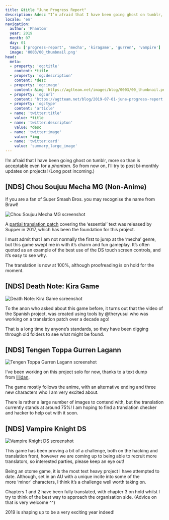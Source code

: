```yaml
---
title: &title "June Progress Report"
description: &desc "I’m afraid that I have been going ghost on tumblr, more so than is acceptable even for a phantom. So from now on, I’ll try to post bi-monthly updates on projects!"
locale: 'en'
navigation:
  author: 'Phantom'
  year: 2019
  month: 07
  day: 01
  tags: ['progress-report', 'mecha', 'kiragame', 'gurren', 'vampire']
  image: '0003/00_thumbnail.png'
head:
  meta:
  - property: 'og:title'
    content: *title
  - property: 'og:description'
    content: *desc
  - property: 'og:image'
    content: &img 'https://agtteam.net/images/blog/0003/00_thumbnail.png'
  - property: 'og:url'
    content: 'https://agtteam.net/blog/2019-07-01-june-progress-report'
  - property: 'og:type'
    content: 'article'
  - name: 'twitter:title'
    value: *title
  - name: 'twitter:descripton'
    value: *desc
  - name: 'twitter:image'
    value: *img
  - name: 'twitter:card'
    value: 'summary_large_image'
---
```


I’m afraid that I have been going ghost on tumblr, more so than is acceptable even for a _phantom_. So from now on, I’ll try to post bi-monthly updates on projects! (Long post incoming.)


## [NDS] Chou Soujuu Mecha MG (Non-Anime)

If you are a fan of Super Smash Bros. you may recognise the name from Brawl!  

![Chou Soujuu Mecha MG screenshot](/images/blog/0003/185975072687_0.png)

A [partial translation patch](https://gbatemp.net/threads/chou-soujuu-mecha-mg-essentials-translation.488234/) covering the ‘essential’ text was released by Supper in 2017, which has been the foundation for this project. 

I must admit that I am not normally the first to jump at the ‘mecha’ genre, but this game swept me in with it’s charm and fun gameplay. It’s often quoted as an example of the best use of the DS touch screen controls, and it’s easy to see why.

The translation is now at 100%, although proofreading is on hold for the moment.


## [NDS] Death Note: Kira Game

![Death Note: Kira Game screenshot](/images/blog/0003/185975072687_1.png)

To the anon who asked about this game before, it turns out that the video of the Spanish project, was created using tools by @theryusui who was working on a translation patch over a decade ago! 

That is a long time by anyone’s standards, so they have been digging through old folders to see what might be found.


## [NDS] Tengen Toppa Gurren Lagann

![Tengen Toppa Gurren Lagann screenshot](/images/blog/0003/185975072687_2.png)

I’ve been working on this project solo for now, thanks to a text dump from [Illidan](https://gbatemp.net/threads/decoding-tengen-toppa-gurren-lagann-images.354139/). 

The game mostly follows the anime, with an alternative ending and three new characters who I am very excited about.

There is rather a large number of images to contend with, but the translation currently stands at around 75%! I am hoping to find a translation checker and hacker to help out with it soon.


## [NDS] Vampire Knight DS

![Vampire Knight DS screenshot](/images/blog/0003/185975072687_3.png)

This game has been proving a bit of a challenge, both on the hacking and translation front, however we are coming up to being able to recruit more translators, so interested parties, please keep an eye out!

Being an otome game, it is the most text heavy project I have attempted to date. Although, set in an AU with a unique incite into some of the more ‘minor’ characters, I think it’s a challenge well worth taking on.

Chapters 1 and 2 have been fully translated, with chapter 3 on hold whilst I try to think of the best way to approach the organisation side. (Advice on that is very welcome ^^)

2019 is shaping up to be a very exciting year indeed!
